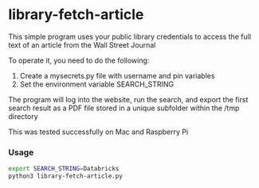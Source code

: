 # library-fetch-article

This simple program uses your public library credentials to access the full text of an article from the Wall Street Journal

To operate it, you need to do the following:
1. Create a mysecrets.py file with username and pin variables
2. Set the environment variable SEARCH_STRING

The program will log into the website, run the search, and export the first search result as a PDF file stored in a unique subfolder within the /tmp directory

This was tested successfully on Mac and Raspberry Pi

### Usage

```bash
export SEARCH_STRING=Databricks
python3 library-fetch-article.py
```

